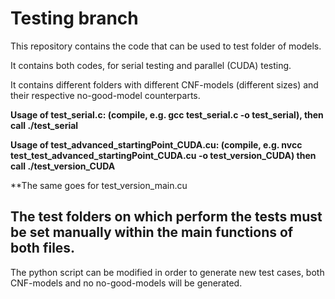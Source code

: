 # Testing branch

This repository contains the code that can be used to test folder of models.

It contains both codes, for serial testing and parallel (CUDA) testing.

It contains different folders with different CNF-models (different sizes) and their respective no-good-model counterparts. 

**Usage of test_serial.c: (compile, e.g. gcc test_serial.c -o test_serial), then call ./test_serial**

**Usage of test_advanced_startingPoint_CUDA.cu: (compile, e.g.  nvcc test_test_advanced_startingPoint_CUDA.cu -o test_version_CUDA) then call ./test_version_CUDA**

**The same goes for test_version_main.cu

## The test folders on which perform the tests must be set manually within the main functions of both files.

The python script can be modified in order to generate new test cases, both CNF-models and no no-good-models will be generated.
